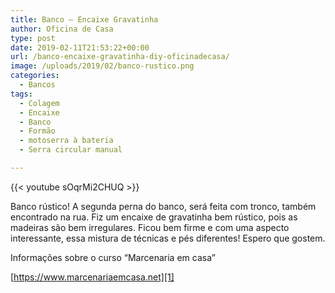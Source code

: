 ```yaml
---
title: Banco – Encaixe Gravatinha
author: Oficina de Casa
type: post
date: 2019-02-11T21:53:22+00:00
url: /banco-encaixe-gravatinha-diy-oficinadecasa/
image: /uploads/2019/02/banco-rustico.png
categories:
  - Bancos
tags:
  - Colagem
  - Encaixe
  - Banco
  - Formão
  - motoserra à bateria
  - Serra circular manual

---
```

{{< youtube sOqrMi2CHUQ >}}

Banco rústico! A segunda perna do banco, será feita com tronco, também encontrado na rua. Fiz um encaixe de gravatinha bem rústico, pois as madeiras são bem irregulares. Ficou bem firme e com uma aspecto interessante, essa mistura de técnicas e pés diferentes! Espero que gostem.

Informações sobre o curso &#8220;Marcenaria em casa&#8221; 

[https://www.marcenariaemcasa.net][1]


 [1]: https://go.hotmart.com/A11752546G
